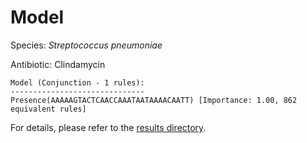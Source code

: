 
# Model

Species: *Streptococcus pneumoniae*

Antibiotic: Clindamycin

```
Model (Conjunction - 1 rules):
------------------------------
Presence(AAAAAGTACTCAACCAAATAATAAAACAATT) [Importance: 1.00, 862 equivalent rules]

```

For details, please refer to the [results directory](../../../../../results/scm_b/streptococcus%20pneumoniae/clindamycin/repeat_0/).

